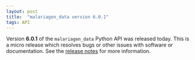 ```yaml
---
layout: post
title:  "malariagen_data version 6.0.1"
tags: API
---
```


Version <strong>6.0.1</strong> of the `malariagen_data` Python API was
released today. This is a micro release which resolves bugs or other
issues with software or documentation. See the [release
notes](https://github.com/malariagen/malariagen-data-python/releases/tag/v6.0.1)
for more information.

